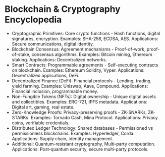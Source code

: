 # Blockchain & Cryptography Encyclopedia

- Cryptographic Primitives: Core crypto functions - Hash functions, digital signatures, encryption. Examples: SHA-256, ECDSA, AES. Applications: Secure communications, digital identity.
- Blockchain Consensus: Agreement mechanisms - Proof-of-work, proof-of-stake, consensus algorithms. Examples: Bitcoin mining, Ethereum staking. Applications: Decentralized networks.
- Smart Contracts: Programmable agreements - Self-executing contracts on blockchain. Examples: Ethereum Solidity, Vyper. Applications: Decentralized applications, DeFi.
- Decentralized Finance (DeFi): Financial protocols - Lending, trading, yield farming. Examples: Uniswap, Aave, Compound. Applications: Financial inclusion, programmable money.
- Non-Fungible Tokens (NFTs): Digital ownership - Unique digital assets and collectibles. Examples: ERC-721, IPFS metadata. Applications: Digital art, gaming, real estate.
- Zero-Knowledge Proofs: Privacy-preserving proofs - ZK-SNARKs, ZK-STARKs. Examples: Tornado Cash, Mina Protocol. Applications: Privacy coins, verifiable credentials.
- Distributed Ledger Technology: Shared databases - Permissioned vs permissionless blockchains. Examples: Hyperledger, Corda. Applications: Supply chain, identity management.
- Additional: Quantum-resistant cryptography, Multi-party computation. Applications: Post-quantum security, secure multi-party protocols.